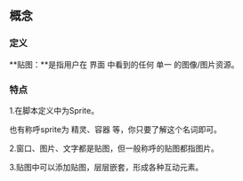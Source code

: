 ## 概念

### 定义

**贴图：**是指用户在 界面 中看到的任何 单一 的图像/图片资源。

### 特点

1.在脚本定义中为Sprite。

也有称呼sprite为 精灵、容器 等，你只要了解这个名词即可。

2.窗口、图片、文字都是贴图，但一般称呼的贴图都指图片。

3.贴图中可以添加贴图，层层嵌套，形成各种互动元素。
